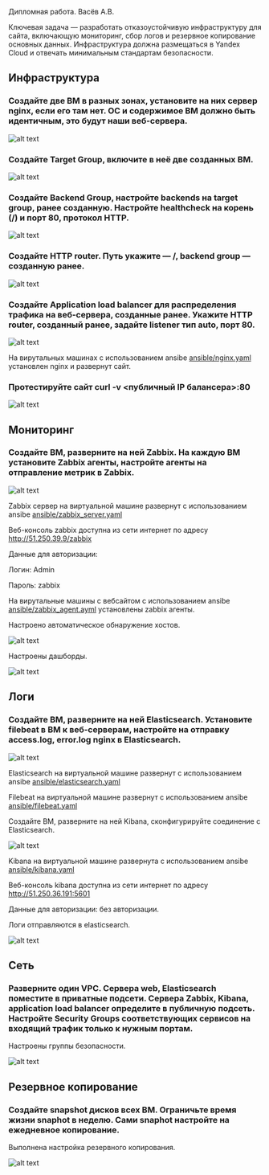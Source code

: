 Дипломная работа. Васёв А.В.

Ключевая задача — разработать отказоустойчивую инфраструктуру для сайта, включающую мониторинг, сбор логов и резервное копирование основных данных. Инфраструктура должна размещаться в Yandex Cloud и отвечать минимальным стандартам безопасности.

## Инфраструктура

### Создайте две ВМ в разных зонах, установите на них сервер nginx, если его там нет. ОС и содержимое ВМ должно быть идентичным, это будут наши веб-сервера.

![alt text](https://github.com/rus42/SYS-18_diplom/blob/main/img/vm_website.png)

### Создайте Target Group, включите в неё две созданных ВМ.

![alt text](https://github.com/rus42/SYS-18_diplom/blob/main/img/target_group_vm_website.png)

### Создайте Backend Group, настройте backends на target group, ранее созданную. Настройте healthcheck на корень (/) и порт 80, протокол HTTP.

![alt text](https://github.com/rus42/SYS-18_diplom/blob/main/img/backend_group_vm_website.png)

### Создайте HTTP router. Путь укажите — /, backend group — созданную ранее.

![alt text](https://github.com/rus42/SYS-18_diplom/blob/main/img/http_router_vm_website.png)

### Создайте Application load balancer для распределения трафика на веб-сервера, созданные ранее. Укажите HTTP router, созданный ранее, задайте listener тип auto, порт 80.

![alt text](https://github.com/rus42/SYS-18_diplom/blob/main/img/application_load_balancer_vm_website.png)

На вирутальных машинах с использованием ansibe [ansible/nginx.yaml](ansible/nginx.yaml) установлен nginx и развернут сайт. 

### Протестируйте сайт curl -v <публичный IP балансера>:80

![alt text](https://github.com/rus42/SYS-18_diplom/blob/main/img/curl.png)


## Мониторинг

### Создайте ВМ, разверните на ней Zabbix. На каждую ВМ установите Zabbix агенты, настройте агенты на отправление метрик в Zabbix.

![alt text](https://github.com/rus42/SYS-18_diplom/blob/main/img/vm_zabbix.png)

Zabbix сервер на виртуальной машине развернут с использованием ansibe [ansible/zabbix_server.yaml](ansible/zabbix_server.yaml)



Веб-консоль zabbix доступна из сети интернет по адресу http://51.250.39.9/zabbix

Данные для авторизации:

Логин: Admin

Пароль: zabbix

На вирутальные машины с вебсайтом с использованием ansibe [ansible/zabbix_agent.ayml](ansible/zabbix_agent.yaml) установлены zabbix агенты. 

Настроено автоматическое обнаружение хостов.

![alt text](https://github.com/rus42/SYS-18_diplom/blob/main/img/discovery_actions.png)

Настроены дашборды.

![alt text](https://github.com/rus42/SYS-18_diplom/blob/main/img/dashboard.png)


## Логи

### Cоздайте ВМ, разверните на ней Elasticsearch. Установите filebeat в ВМ к веб-серверам, настройте на отправку access.log, error.log nginx в Elasticsearch.

![alt text](https://github.com/rus42/SYS-18_diplom/blob/main/img/vm_elasticsearch.png)

Elasticsearch на виртуальной машине развернут с использованием ansibe [ansible/elasticsearch.yaml](ansible/elasticsearch.yaml)

Filebeat на виртуальной машине развернут с использованием ansibe [ansible/filebeat.yaml](ansible/filebeat.yaml)

Создайте ВМ, разверните на ней Kibana, сконфигурируйте соединение с Elasticsearch.

![alt text](https://github.com/rus42/SYS-18_diplom/blob/main/img/vm_kibana.png)

Kibana на виртуальной машине развернута с использованием ansibe [ansible/kibana.yaml](ansible/kibana.yaml)

Веб-консоль kibana доступна из сети интернет по адресу http://51.250.36.191:5601

Данные для авторизации: без авторизации.

Логи отправляются в elasticsearch.

![alt text](https://github.com/rus42/SYS-18_diplom/blob/main/img/kibana_log.png)


## Сеть

### Разверните один VPC. Сервера web, Elasticsearch поместите в приватные подсети. Сервера Zabbix, Kibana, application load balancer определите в публичную подсеть. Настройте Security Groups соответствующих сервисов на входящий трафик только к нужным портам.

Настроены группы безопасности.

![alt text](https://github.com/rus42/SYS-18_diplom/blob/main/img/security_group.png)


## Резервное копирование

### Создайте snapshot дисков всех ВМ. Ограничьте время жизни snaphot в неделю. Сами snaphot настройте на ежедневное копирование.

Выполнена настройка резервного копирования.

![alt text](https://github.com/rus42/SYS-18_diplom/blob/main/img/snapshot.png)
